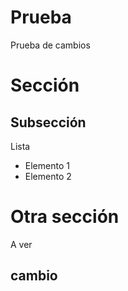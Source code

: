 # Prueba
 Prueba de cambios

# Sección
## Subsección

Lista
- Elemento 1
- Elemento 2

# Otra sección
A ver
## cambio 